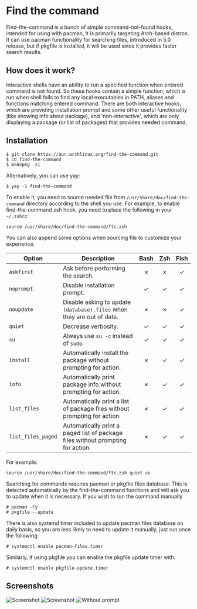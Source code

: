 # Find the command

Find-the-command is a bunch of simple command-not-found hooks, intended for using with pacman, it is primarily targeting Arch-based distros. It can use pacman functionality for searching files, introduced in 5.0 release, but if pkgfile is installed, it will be used since it provides faster search results.

## How does it work?

Interactive shells have an ability to run a specified function when entered command is not found. So these hooks contain a simple function, which is run when shell fails to find any local executables in PATH, aliases and functions matching entered command. There are both interactive hooks, which are providing installation prompt and some other useful functionality (like showing info about package), and 'non-interactive', which are only displaying a package (or list of packages) that provides needed command.

## Installation

	$ git clone https://aur.archlinux.org/find-the-command.git
	$ cd find-the-command
	$ makepkg -si

Alternatively, you can use yay:

	$ yay -S find-the-command

To enable it, you need to source needed file from `/usr/share/doc/find-the-command` directory according to the shell you use. For example, to enable find-the-command zsh hook, you need to place the following in your `~/.zshrc`:

	source /usr/share/doc/find-the-command/ftc.zsh

You can also append some options when sourcing file to customize your experience.

| Option              | Description                                                                     | Bash | Zsh | Fish |
| ------------------- | ------------------------------------------------------------------------------- |:----:|:---:|:----:|
| `askfirst`          | Ask before performing the search.                                               | ✗    | ✗   | ✓    |
| `noprompt`          | Disable installation prompt.                                                    | ✓    | ✓   | ✓    |
| `noupdate`          | Disable asking to update `(database).files` when they are out of date.          | ✗    | ✗   | ✓    |
| `quiet`             | Decrease verbosity.                                                             | ✓    | ✓   | ✓    |
| `su`                | Always use `su -c` instead of `sudo`.                                           | ✓    | ✓   | ✓    |
| `install`           | Automatically install the package without prompting for action.                 | ✗    | ✓   | ✓    |
| `info`              | Automatically print package info without prompting for action.                  | ✗    | ✓   | ✓    |
| `list_files`        | Automatically print a list of package files without prompting for action.       | ✗    | ✓   | ✓    |
| `list_files_paged`  | Automatically print a paged list of package files without prompting for action. | ✗    | ✓   | ✓    |

For example:

	source /usr/share/doc/find-the-command/ftc.zsh quiet su

Searching for commands requires pacman or pkgfile files database. This is detected automatically by the find-the-command functions and will ask you to update when it is necessary. If you wish to run the command manually

	# pacman -Fy
	# pkgfile --update

There is also systemd timer included to update pacman files database on daily basis, so you are less likely to need to update it manually, just run once the following:

	# systemctl enable pacman-files.timer

Similarly, if using pkgfile you can enable the pkgfile update timer with:

	# systemctl enable pkgfile-update.timer

## Screenshots
![Screenshot](http://i.imgur.com/fFPqn7i.png)
![Screenshot](http://i.imgur.com/A5ahFFO.png)
![Without prompt](http://i.imgur.com/pIHbKEK.png)
